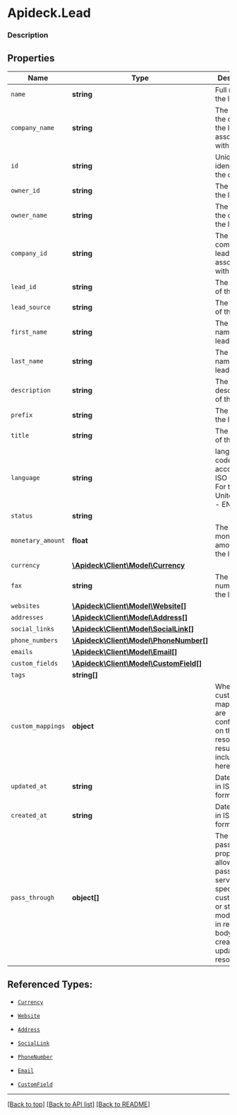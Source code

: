 # Apideck.Lead

### Description

## Properties
Name | Type | Description | Notes
------------ | ------------- | ------------- | -------------
`name` | **string** | Full name of the lead. | 
`company_name` | **string** | The name of the company the lead is associated with. | 
`id` | **string** | Unique identifier for the contact. | [optional] 
`owner_id` | **string** | The owner of the lead. | [optional] 
`owner_name` | **string** | The name of the owner of the lead. | [optional] 
`company_id` | **string** | The company the lead is associated with. | [optional] 
`lead_id` | **string** | The identifier of the lead. | [optional] 
`lead_source` | **string** | The source of the lead. | [optional] 
`first_name` | **string** | The first name of the lead. | [optional] 
`last_name` | **string** | The last name of the lead. | [optional] 
`description` | **string** | The description of the lead. | [optional] 
`prefix` | **string** | The prefix of the lead. | [optional] 
`title` | **string** | The job title of the lead. | [optional] 
`language` | **string** | language code according to ISO 639-1. For the United States - EN | [optional] 
`status` | **string** |  | [optional] 
`monetary_amount` | **float** | The monetary amount of the lead. | [optional] 
`currency` | [**\Apideck\Client\Model\Currency**](Currency.md) |  | [optional] 
`fax` | **string** | The fax number of the lead. | [optional] 
`websites` | [**\Apideck\Client\Model\Website[]**](Website.md) |  | [optional] 
`addresses` | [**\Apideck\Client\Model\Address[]**](Address.md) |  | [optional] 
`social_links` | [**\Apideck\Client\Model\SocialLink[]**](SocialLink.md) |  | [optional] 
`phone_numbers` | [**\Apideck\Client\Model\PhoneNumber[]**](PhoneNumber.md) |  | [optional] 
`emails` | [**\Apideck\Client\Model\Email[]**](Email.md) |  | [optional] 
`custom_fields` | [**\Apideck\Client\Model\CustomField[]**](CustomField.md) |  | [optional] 
`tags` | **string[]** |  | [optional] 
`custom_mappings` | **object** | When custom mappings are configured on the resource, the result is included here. | [optional] 
`updated_at` | **string** | Date updated in ISO 8601 format | [optional] 
`created_at` | **string** | Date created in ISO 8601 format | [optional] 
`pass_through` | **object[]** | The pass_through property allows passing service-specific, custom data or structured modifications in request body when creating or updating resources. | [optional] 





## Referenced Types:
















* [`Currency`](Currency.md)

* [`Website`](Website.md)
* [`Address`](Address.md)
* [`SocialLink`](SocialLink.md)
* [`PhoneNumber`](PhoneNumber.md)
* [`Email`](Email.md)
* [`CustomField`](CustomField.md)






---

[[Back to top]](#) [[Back to API list]](../../../../README.md#documentation-for-api-endpoints) [[Back to README]](../../../../README.md)


